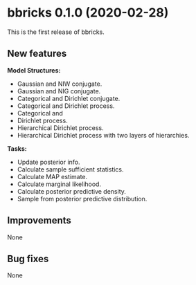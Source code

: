 # bbricks 0.1.0 (2020-02-28)
This is the first release of bbricks.

## New features
**Model Structures:**
+ Gaussian and NIW conjugate. 
+ Gaussian and NIG conjugate.
+ Categorical and Dirichlet conjugate.
+ Categorical and Dirichlet process.
+ Categorical and 
+ Dirichlet process.
+ Hierarchical Dirichlet process.
+ Hierarchical Dirichlet process with two layers of hierarchies.

**Tasks:**
+ Update posterior info.
+ Calculate sample sufficient statistics.
+ Calculate MAP estimate.
+ Calculate marginal likelihood.
+ Calculate posterior predictive density.
+ Sample from posterior predictive distribution.

## Improvements
None

## Bug fixes
None
